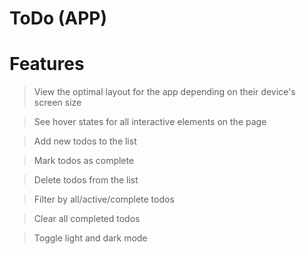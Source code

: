 # ToDo (APP)
# Features 

>View the optimal layout for the app depending on their device's screen size


>See hover states for all interactive elements on the page


>Add new todos to the list


>Mark todos as complete


>Delete todos from the list


>Filter by all/active/complete todos


>Clear all completed todos


>Toggle light and dark mode

